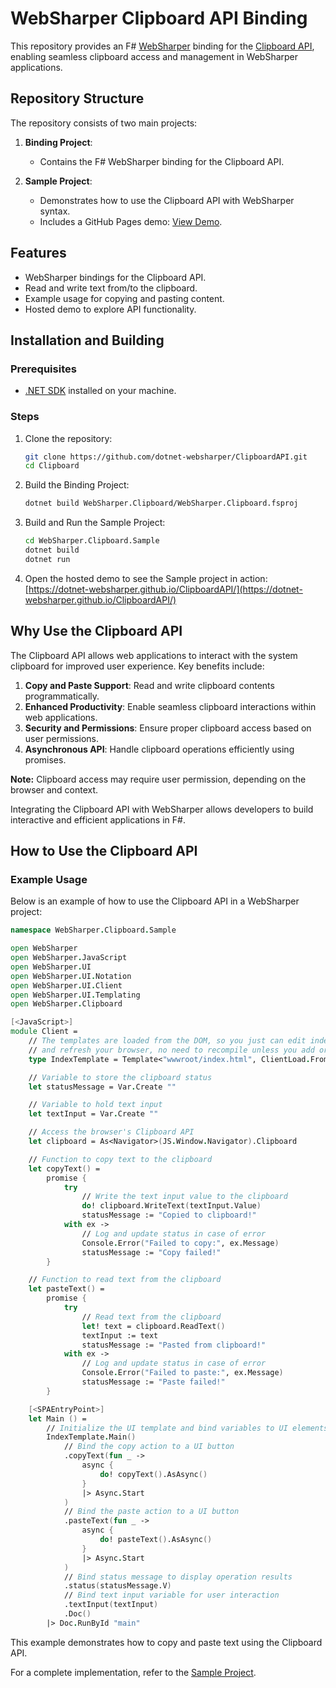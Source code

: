 # WebSharper Clipboard API Binding

This repository provides an F# [WebSharper](https://websharper.com/) binding for the [Clipboard API](https://developer.mozilla.org/en-US/docs/Web/API/Clipboard_API), enabling seamless clipboard access and management in WebSharper applications.

## Repository Structure

The repository consists of two main projects:

1. **Binding Project**:

   - Contains the F# WebSharper binding for the Clipboard API.

2. **Sample Project**:
   - Demonstrates how to use the Clipboard API with WebSharper syntax.
   - Includes a GitHub Pages demo: [View Demo](https://dotnet-websharper.github.io/ClipboardAPI/).

## Features

- WebSharper bindings for the Clipboard API.
- Read and write text from/to the clipboard.
- Example usage for copying and pasting content.
- Hosted demo to explore API functionality.

## Installation and Building

### Prerequisites

- [.NET SDK](https://dotnet.microsoft.com/download) installed on your machine.

### Steps

1. Clone the repository:

   ```bash
   git clone https://github.com/dotnet-websharper/ClipboardAPI.git
   cd Clipboard
   ```

2. Build the Binding Project:

   ```bash
   dotnet build WebSharper.Clipboard/WebSharper.Clipboard.fsproj
   ```

3. Build and Run the Sample Project:

   ```bash
   cd WebSharper.Clipboard.Sample
   dotnet build
   dotnet run
   ```

4. Open the hosted demo to see the Sample project in action:
   [https://dotnet-websharper.github.io/ClipboardAPI/](https://dotnet-websharper.github.io/ClipboardAPI/)

## Why Use the Clipboard API

The Clipboard API allows web applications to interact with the system clipboard for improved user experience. Key benefits include:

1. **Copy and Paste Support**: Read and write clipboard contents programmatically.
2. **Enhanced Productivity**: Enable seamless clipboard interactions within web applications.
3. **Security and Permissions**: Ensure proper clipboard access based on user permissions.
4. **Asynchronous API**: Handle clipboard operations efficiently using promises.

**Note:** Clipboard access may require user permission, depending on the browser and context.

Integrating the Clipboard API with WebSharper allows developers to build interactive and efficient applications in F#.

## How to Use the Clipboard API

### Example Usage

Below is an example of how to use the Clipboard API in a WebSharper project:

```fsharp
namespace WebSharper.Clipboard.Sample

open WebSharper
open WebSharper.JavaScript
open WebSharper.UI
open WebSharper.UI.Notation
open WebSharper.UI.Client
open WebSharper.UI.Templating
open WebSharper.Clipboard

[<JavaScript>]
module Client =
    // The templates are loaded from the DOM, so you just can edit index.html
    // and refresh your browser, no need to recompile unless you add or remove holes.
    type IndexTemplate = Template<"wwwroot/index.html", ClientLoad.FromDocument>

    // Variable to store the clipboard status
    let statusMessage = Var.Create ""

    // Variable to hold text input
    let textInput = Var.Create ""

    // Access the browser's Clipboard API
    let clipboard = As<Navigator>(JS.Window.Navigator).Clipboard

    // Function to copy text to the clipboard
    let copyText() =
        promise {
            try
                // Write the text input value to the clipboard
                do! clipboard.WriteText(textInput.Value)
                statusMessage := "Copied to clipboard!"
            with ex ->
                // Log and update status in case of error
                Console.Error("Failed to copy:", ex.Message)
                statusMessage := "Copy failed!"
        }

    // Function to read text from the clipboard
    let pasteText() =
        promise {
            try
                // Read text from the clipboard
                let! text = clipboard.ReadText()
                textInput := text
                statusMessage := "Pasted from clipboard!"
            with ex ->
                // Log and update status in case of error
                Console.Error("Failed to paste:", ex.Message)
                statusMessage := "Paste failed!"
        }

    [<SPAEntryPoint>]
    let Main () =
        // Initialize the UI template and bind variables to UI elements
        IndexTemplate.Main()
            // Bind the copy action to a UI button
            .copyText(fun _ ->
                async {
                    do! copyText().AsAsync()
                }
                |> Async.Start
            )
            // Bind the paste action to a UI button
            .pasteText(fun _ ->
                async {
                    do! pasteText().AsAsync()
                }
                |> Async.Start
            )
            // Bind status message to display operation results
            .status(statusMessage.V)
            // Bind text input variable for user interaction
            .textInput(textInput)
            .Doc()
        |> Doc.RunById "main"
```

This example demonstrates how to copy and paste text using the Clipboard API.

For a complete implementation, refer to the [Sample Project](https://dotnet-websharper.github.io/ClipboardAPI/).
